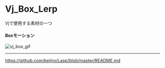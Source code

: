 # Vj_Box_Lerp
Vjで使用する素材の一つ　

#### Boxモーション
![vj_box_gif](https://user-images.githubusercontent.com/43961147/62051983-91d00380-b24f-11e9-8c6f-b553a2dacde4.gif)
*** 

https://github.com/keijiro/Lasp/blob/master/README.md
